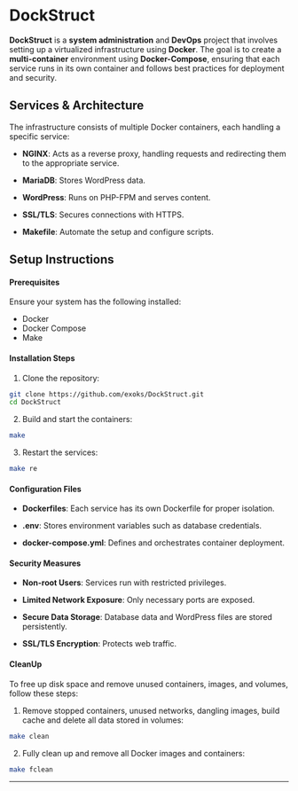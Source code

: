 # **DockStruct** #
**DockStruct** is a **system administration** and **DevOps** project that involves setting up a virtualized infrastructure using **Docker**. The goal is to create a **multi-container** environment using **Docker-Compose**, ensuring that each service runs in its own container and follows best practices for deployment and security.

## **Services & Architecture** ##
The infrastructure consists of multiple Docker containers, each handling a specific service:

- **NGINX**: Acts as a reverse proxy, handling requests and redirecting them to the appropriate service.

- **MariaDB**: Stores WordPress data.

- **WordPress**: Runs on PHP-FPM and serves content.

- **SSL/TLS**: Secures connections with HTTPS.

- **Makefile**: Automate the setup and configure scripts.

## **Setup Instructions** ##
#### **Prerequisites** ####
Ensure your system has the following installed:
- Docker
- Docker Compose
- Make

#### **Installation Steps** ####
1. Clone the repository:
```bash
git clone https://github.com/exoks/DockStruct.git 
cd DockStruct
```
2. Build and start the containers:
```bash
make 
```
3. Restart the services:
```bash
make re 
```
#### **Configuration Files** ####
- **Dockerfiles**: Each service has its own Dockerfile for proper isolation.

- **.env**: Stores environment variables such as database credentials.

- **docker-compose.yml**: Defines and orchestrates container deployment.

#### **Security Measures** ####
- **Non-root Users**: Services run with restricted privileges.

- **Limited Network Exposure**: Only necessary ports are exposed.

- **Secure Data Storage**: Database data and WordPress files are stored persistently.

- **SSL/TLS Encryption**: Protects web traffic.

#### **CleanUp** ####
To free up disk space and remove unused containers, images, and volumes, follow these steps:
1. Remove stopped containers, unused networks, dangling images, build cache and delete all data stored in volumes:
```bash
make clean
```
2. Fully clean up and remove all Docker images and containers:
```bash
make fclean
```
---
